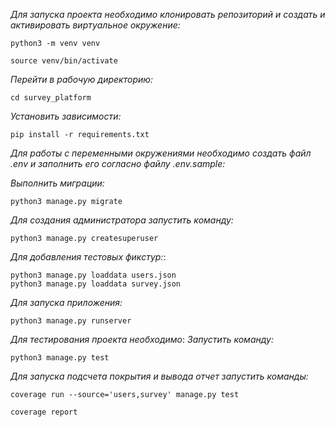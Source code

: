 _Для запуска проекта необходимо клонировать репозиторий и создать и активировать виртуальное окружение:_ 
```
python3 -m venv venv
```
```
source venv/bin/activate
```
_Перейти в рабочую директорию:_
```
cd survey_platform
```
_Установить зависимости:_
```
pip install -r requirements.txt
```
_Для работы с переменными окружениями необходимо создать файл .env и заполнить его согласно файлу .env.sample:_

_Выполнить миграции:_
```
python3 manage.py migrate
```

_Для создания администратора запустить команду:_

```
python3 manage.py createsuperuser
```
_Для добавления тестовых фикстур:_:
```
python3 manage.py loaddata users.json
python3 manage.py loaddata survey.json
```
_Для запуска приложения:_

```
python3 manage.py runserver
```

_Для тестирования проекта необходимо_:
_Запустить команду:_

```
python3 manage.py test
```

_Для запуска подсчета покрытия и вывода отчет запустить команды:_

```
coverage run --source='users,survey' manage.py test

coverage report
```